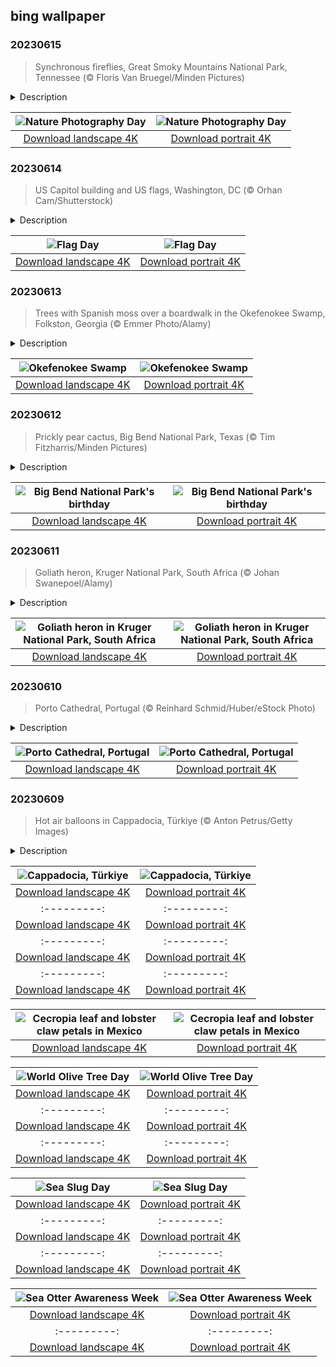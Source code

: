 ## bing wallpaper

### 20230615

> Synchronous fireflies, Great Smoky Mountains National Park, Tennessee (© Floris Van Bruegel/Minden Pictures)

<details>
<summary>Description</summary>

> Towering trees, rushing streams, and luminous fireflies combine to create this magical landscape in Tennessee's Great Smoky Mountains National Park. The park is famous for its firefly season between May and June when these 'lightning bugs' gather to put on a light show as part of a mating display. Today, we celebrate the anniversary of this magnificent national park, as well as Nature Photography Day. There may be no better subject than the lightning bug to mark the day—as photography is the art of capturing light in lasting images.
> 
> 
> 
> 

</details>

| ![Nature Photography Day](https://cn.bing.com/th?id=OHR.SmokyFireflies_EN-US8809086301_UHD.jpg&pid=hp&w=400&h=224&rs=1&c=4) | ![Nature Photography Day](https://cn.bing.com/th?id=OHR.SmokyFireflies_EN-US8809086301_1080x1920.jpg&pid=hp&w=155&h=315&rs=1&c=4) |
|:---------:|:---------:|
| [Download landscape 4K](https://cn.bing.com/th?id=OHR.SmokyFireflies_EN-US8809086301_UHD.jpg) | [Download portrait 4K](https://cn.bing.com/th?id=OHR.SmokyFireflies_EN-US8809086301_1080x1920.jpg) |

### 20230614

> US Capitol building and US flags, Washington, DC (© Orhan Cam/Shutterstock)

<details>
<summary>Description</summary>

> The Stars and Stripes is a symbol that holds different meanings for different Americans. Perhaps that is fitting, given that the flag itself has changed many times. The first version had 13 stripes and 13 stars to symbolize the original colonies that eventually formed the United States of America. On June 14, we commemorate the flag’s adoption at the Second Continental Congress in 1777. Initially, it was rarely seen beyond military and government buildings and ships, but it became an icon of American identity during the Civil War. Today, the Stars and Stripes will fly at Flag Day parades and ceremonies, as the country celebrates its symbolism and history.
> 
> 
> 
> 

</details>

| ![Flag Day](https://cn.bing.com/th?id=OHR.FlagDayCapitol_EN-US8751000302_UHD.jpg&pid=hp&w=400&h=224&rs=1&c=4) | ![Flag Day](https://cn.bing.com/th?id=OHR.FlagDayCapitol_EN-US8751000302_1080x1920.jpg&pid=hp&w=155&h=315&rs=1&c=4) |
|:---------:|:---------:|
| [Download landscape 4K](https://cn.bing.com/th?id=OHR.FlagDayCapitol_EN-US8751000302_UHD.jpg) | [Download portrait 4K](https://cn.bing.com/th?id=OHR.FlagDayCapitol_EN-US8751000302_1080x1920.jpg) |

### 20230613

> Trees with Spanish moss over a boardwalk in the Okefenokee Swamp, Folkston, Georgia (© Emmer Photo/Alamy)

<details>
<summary>Description</summary>

> The Okefenokee Swamp, on the border of Georgia and Florida, is the largest intact freshwater swamp in the US. Its slow-moving blackwaters are stained by tannins from decaying organic matter and this vast ecosystem, covering 700 square miles, is packed with wildlife. Herons, cranes, bitterns, American alligators, turtles, snakes, frogs, and Florida black bears are among creatures who roam the swamp, which is largely protected by the Okefenokee National Wildlife Refuge. In the early years of the 20th century, part of the swamp was logged, and its peat deposits were mined for use as fuel. Remnants of railroad lines can still be seen crossing swamp waterways as well as other equipment dating from its time as a logging area.
> 
> 
> 
> 

</details>

| ![Okefenokee Swamp](https://cn.bing.com/th?id=OHR.OkefenokeeSwamp_EN-US8688169198_UHD.jpg&pid=hp&w=400&h=224&rs=1&c=4) | ![Okefenokee Swamp](https://cn.bing.com/th?id=OHR.OkefenokeeSwamp_EN-US8688169198_1080x1920.jpg&pid=hp&w=155&h=315&rs=1&c=4) |
|:---------:|:---------:|
| [Download landscape 4K](https://cn.bing.com/th?id=OHR.OkefenokeeSwamp_EN-US8688169198_UHD.jpg) | [Download portrait 4K](https://cn.bing.com/th?id=OHR.OkefenokeeSwamp_EN-US8688169198_1080x1920.jpg) |

### 20230612

> Prickly pear cactus, Big Bend National Park, Texas (© Tim Fitzharris/Minden Pictures)

<details>
<summary>Description</summary>

> Happy birthday, Big Bend National Park! Since this humongous park was established in Texas in 1944, it has welcomed millions of nature lovers and adventure seekers. The park's southern boundary is marked by the Rio Grande, which separates Texas and Mexico. If you look at a map, it's clear how the area got its name. The river has a drastic change in course, bending from southeastern to a northeastern flow around the park's boundaries.
> 
> Big Bend includes many archaeological sites that offer a glimpse of its rich history, from abandoned mines and ghost towns to Indigenous relics from nearly 10,000 years ago. It also offers some of the clearest skies in the US and is recognized as an International Dark Sky Park, making it a popular destination for stargazers. With its huge canyons, desert areas, and forested mountains, it is also a popular destination for adventure sports like hiking, river rafting, and horseback riding.
> 
> 

</details>

| ![Big Bend National Park's birthday](https://cn.bing.com/th?id=OHR.BigBendAnniv_EN-US8613000977_UHD.jpg&pid=hp&w=400&h=224&rs=1&c=4) | ![Big Bend National Park's birthday](https://cn.bing.com/th?id=OHR.BigBendAnniv_EN-US8613000977_1080x1920.jpg&pid=hp&w=155&h=315&rs=1&c=4) |
|:---------:|:---------:|
| [Download landscape 4K](https://cn.bing.com/th?id=OHR.BigBendAnniv_EN-US8613000977_UHD.jpg) | [Download portrait 4K](https://cn.bing.com/th?id=OHR.BigBendAnniv_EN-US8613000977_1080x1920.jpg) |

### 20230611

> Goliath heron, Kruger National Park, South Africa (© Johan Swanepoel/Alamy)

<details>
<summary>Description</summary>

> You are looking at the largest living heron in the world, the goliath heron, waiting for prey to swim by in Kruger National Park, South Africa. This wading bird is often referred to as the giant heron due to its enormous size—reaching as tall as 5 feet in height with up to a 7-foot wingspan. The goliath heron is a solitary creature, known for its slow, hunting-style movements and lives around lakes, swamps, and wetlands. They forage in deep waters and feast on large fish, like mullet and tilapia, as well as small animals including frogs, snakes, and lizards. They are often found in sub-Saharan Africa, with smaller numbers in western and southern regions of Asia.
> 
> 
> 
> 

</details>

| ![Goliath heron in Kruger National Park, South Africa](https://cn.bing.com/th?id=OHR.GoliathHeron_EN-US5151186674_UHD.jpg&pid=hp&w=400&h=224&rs=1&c=4) | ![Goliath heron in Kruger National Park, South Africa](https://cn.bing.com/th?id=OHR.GoliathHeron_EN-US5151186674_1080x1920.jpg&pid=hp&w=155&h=315&rs=1&c=4) |
|:---------:|:---------:|
| [Download landscape 4K](https://cn.bing.com/th?id=OHR.GoliathHeron_EN-US5151186674_UHD.jpg) | [Download portrait 4K](https://cn.bing.com/th?id=OHR.GoliathHeron_EN-US5151186674_1080x1920.jpg) |

### 20230610

> Porto Cathedral, Portugal (© Reinhard Schmid/Huber/eStock Photo)

<details>
<summary>Description</summary>

> Perched on a hilltop overlooking the Douro River, the Porto Cathedral is one of the best-known monuments in Porto, Portugal’s second-largest city. Built in the 12th century, this Roman Catholic church has an eclectic architecture style that combines Romanesque and Gothic influences with later Baroque additions. The space inside the cathedral is artfully decorated with blue and white azulejo tiles, which showcase some scenes from the Bible. Tiles like these are found throughout Portuguese cities, on apartment buildings, churches, and public buildings.
> 
> 
> 
> 

</details>

| ![Porto Cathedral, Portugal](https://cn.bing.com/th?id=OHR.PortugalDay_EN-US8470533567_UHD.jpg&pid=hp&w=400&h=224&rs=1&c=4) | ![Porto Cathedral, Portugal](https://cn.bing.com/th?id=OHR.PortugalDay_EN-US8470533567_1080x1920.jpg&pid=hp&w=155&h=315&rs=1&c=4) |
|:---------:|:---------:|
| [Download landscape 4K](https://cn.bing.com/th?id=OHR.PortugalDay_EN-US8470533567_UHD.jpg) | [Download portrait 4K](https://cn.bing.com/th?id=OHR.PortugalDay_EN-US8470533567_1080x1920.jpg) |

### 20230609

> Hot air balloons in Cappadocia, Türkiye (© Anton Petrus/Getty Images)

<details>
<summary>Description</summary>

> Welcome to Cappadocia, a historical region in Türkiye known for its fantastical landscape. A magical moment to enjoy here is watching dozens of hot air balloons rising into the dawn sky. Every sunrise and sunset gives life to the 'fairy chimneys' of this striking region, mysterious towering rock formations reaching up to 130 feet high. The unusual landscape was formed over millions of years by volcanic eruptions. Another attraction here that you won't see from the air is Derinkuyu, a city dating from 1400 BCE that is completely underground. This subterranean city sheltered citizens from invaders who swept through over the centuries. When you experience the ancient wonders of Cappadocia, it's easier to understand how old the world is.
> 
> 
> 
> 

</details>

| ![Cappadocia, Türkiye](https://cn.bing.com/th?id=OHR.BalloonsTurkey_EN-US8385517143_UHD.jpg&pid=hp&w=400&h=224&rs=1&c=4) | ![Cappadocia, Türkiye](https://cn.bing.com/th?id=OHR.BalloonsTurkey_EN-US8385517143_1080x1920.jpg&pid=hp&w=155&h=315&rs=1&c=4) |
|:---------:|:---------:|
| [Download landscape 4K](https://cn.bing.com/th?id=OHR.BalloonsTurkey_EN-US8385517143_UHD.jpg) | [Download portrait 4K](https://cn.bing.com/th?id=OHR.BalloonsTurkey_EN-US8385517143_1080x1920.jpg) |-US8290961519_UHD.jpg&pid=hp&w=400&h=224&rs=1&c=4) | ![World Oceans Day](https://cn.bing.com/th?id=OHR.PlayfulHumpback_EN-US8290961519_1080x1920.jpg&pid=hp&w=155&h=315&rs=1&c=4) |
|:---------:|:---------:|
| [Download landscape 4K](https://cn.bing.com/th?id=OHR.PlayfulHumpback_EN-US8290961519_UHD.jpg) | [Download portrait 4K](https://cn.bing.com/th?id=OHR.PlayfulHumpback_EN-US8290961519_1080x1920.jpg) |R.ChacoCulture_EN-US8179442556_UHD.jpg&pid=hp&w=400&h=224&rs=1&c=4) | ![Chaco Culture National Historical Park, New Mexico](https://cn.bing.com/th?id=OHR.ChacoCulture_EN-US8179442556_1080x1920.jpg&pid=hp&w=155&h=315&rs=1&c=4) |
|:---------:|:---------:|
| [Download landscape 4K](https://cn.bing.com/th?id=OHR.ChacoCulture_EN-US8179442556_UHD.jpg) | [Download portrait 4K](https://cn.bing.com/th?id=OHR.ChacoCulture_EN-US8179442556_1080x1920.jpg) |.CliffsEtretat_EN-US8125687089_1080x1920.jpg) |th?id=OHR.PlasticParrotfish_EN-US8059787303_1080x1920.jpg) |x1920.jpg) | landscape 4K](https://cn.bing.com/th?id=OHR.SumatranRhino_EN-US0245305253_UHD.jpg) | [Download portrait 4K](https://cn.bing.com/th?id=OHR.SumatranRhino_EN-US0245305253_1080x1920.jpg) | 4K](https://cn.bing.com/th?id=OHR.MuseoSoumaya_EN-US2440983924_1080x1920.jpg) |d=OHR.CormorantBridge_EN-US1902862286_UHD.jpg) | [Download portrait 4K](https://cn.bing.com/th?id=OHR.CormorantBridge_EN-US1902862286_1080x1920.jpg) |om/th?id=OHR.AmericanWetlands_EN-US1844827155_1080x1920.jpg&pid=hp&w=155&h=315&rs=1&c=4) |
|:---------:|:---------:|
| [Download landscape 4K](https://cn.bing.com/th?id=OHR.AmericanWetlands_EN-US1844827155_UHD.jpg) | [Download portrait 4K](https://cn.bing.com/th?id=OHR.AmericanWetlands_EN-US1844827155_1080x1920.jpg) |9784_UHD.jpg) | [Download portrait 4K](https://cn.bing.com/th?id=OHR.RedPlanetDay_EN-US9693219784_1080x1920.jpg) |r claw is often cultivated as an ornamental plant for tropical gardens. Gardeners looking to attract birds love the Heliconia because its plentiful nectar draws hummingbirds to its downward-facing flowers. Those same flowers have special recognition in Bolivia as 'patujú,' the national flower, which appears on one of the country's flags.
> 
> 

</details>

| ![Cecropia leaf and lobster claw petals in Mexico](https://cn.bing.com/th?id=OHR.Cecropia_EN-US9602789937_UHD.jpg&pid=hp&w=400&h=224&rs=1&c=4) | ![Cecropia leaf and lobster claw petals in Mexico](https://cn.bing.com/th?id=OHR.Cecropia_EN-US9602789937_1080x1920.jpg&pid=hp&w=155&h=315&rs=1&c=4) |
|:---------:|:---------:|
| [Download landscape 4K](https://cn.bing.com/th?id=OHR.Cecropia_EN-US9602789937_UHD.jpg) | [Download portrait 4K](https://cn.bing.com/th?id=OHR.Cecropia_EN-US9602789937_1080x1920.jpg) |though olive trees do not grow very tall, usually no more than 30 feet, they live a very long time. One of the oldest known trees in the world, in Portugal, is believed to be 3,350 years old. Many live for millennia, their trunks growing thick and gnarled, and their branches bearing fruit century after century. As civilizations rise and fall around them, these hardy trees remain resilient and steadfast.
> 
> 

</details>

| ![World Olive Tree Day](https://cn.bing.com/th?id=OHR.OliveTreeDay_EN-US9460125670_UHD.jpg&pid=hp&w=400&h=224&rs=1&c=4) | ![World Olive Tree Day](https://cn.bing.com/th?id=OHR.OliveTreeDay_EN-US9460125670_1080x1920.jpg&pid=hp&w=155&h=315&rs=1&c=4) |
|:---------:|:---------:|
| [Download landscape 4K](https://cn.bing.com/th?id=OHR.OliveTreeDay_EN-US9460125670_UHD.jpg) | [Download portrait 4K](https://cn.bing.com/th?id=OHR.OliveTreeDay_EN-US9460125670_1080x1920.jpg) |pid=hp&w=155&h=315&rs=1&c=4) |
|:---------:|:---------:|
| [Download landscape 4K](https://cn.bing.com/th?id=OHR.MonksMound_EN-US9323884241_UHD.jpg) | [Download portrait 4K](https://cn.bing.com/th?id=OHR.MonksMound_EN-US9323884241_1080x1920.jpg) |](https://cn.bing.com/th?id=OHR.Calacas_EN-US6430903741_UHD.jpg) | [Download portrait 4K](https://cn.bing.com/th?id=OHR.Calacas_EN-US6430903741_1080x1920.jpg) |.com/th?id=OHR.SealRiver_EN-US6267835630_1080x1920.jpg&pid=hp&w=155&h=315&rs=1&c=4) |
|:---------:|:---------:|
| [Download landscape 4K](https://cn.bing.com/th?id=OHR.SealRiver_EN-US6267835630_UHD.jpg) | [Download portrait 4K](https://cn.bing.com/th?id=OHR.SealRiver_EN-US6267835630_1080x1920.jpg) |e a more fitting name. Someone call Terry.
> 
> 

</details>

| ![Sea Slug Day](https://cn.bing.com/th?id=OHR.SeaAngel_EN-US5531672696_UHD.jpg&pid=hp&w=400&h=224&rs=1&c=4) | ![Sea Slug Day](https://cn.bing.com/th?id=OHR.SeaAngel_EN-US5531672696_1080x1920.jpg&pid=hp&w=155&h=315&rs=1&c=4) |
|:---------:|:---------:|
| [Download landscape 4K](https://cn.bing.com/th?id=OHR.SeaAngel_EN-US5531672696_UHD.jpg) | [Download portrait 4K](https://cn.bing.com/th?id=OHR.SeaAngel_EN-US5531672696_1080x1920.jpg) |OHR.DarkSkyAcadia_EN-US6966527964_1080x1920.jpg) |.bing.com/th?id=OHR.GoldenJellyfish_EN-US6743816471_1080x1920.jpg&pid=hp&w=155&h=315&rs=1&c=4) |
|:---------:|:---------:|
| [Download landscape 4K](https://cn.bing.com/th?id=OHR.GoldenJellyfish_EN-US6743816471_UHD.jpg) | [Download portrait 4K](https://cn.bing.com/th?id=OHR.GoldenJellyfish_EN-US6743816471_1080x1920.jpg) |ng.com/th?id=OHR.LastDollarRoad_EN-US7923638318_UHD.jpg&pid=hp&w=400&h=224&rs=1&c=4) | ![First day of autumn](https://cn.bing.com/th?id=OHR.LastDollarRoad_EN-US7923638318_1080x1920.jpg&pid=hp&w=155&h=315&rs=1&c=4) |
|:---------:|:---------:|
| [Download landscape 4K](https://cn.bing.com/th?id=OHR.LastDollarRoad_EN-US7923638318_UHD.jpg) | [Download portrait 4K](https://cn.bing.com/th?id=OHR.LastDollarRoad_EN-US7923638318_1080x1920.jpg) |ppers who hunted otters to near extinction before they were protected by law. Although sea otter populations have rebounded, they are still considered endangered. Otters live along the Pacific Coast of North America, from California up to Alaska. Although they can walk on land, they almost never find the need or desire to, even when it's nap time. When they're ready for a snooze, they'll raft up, wrap themselves in a strand of kelp to keep them from drifting away, and recline on the world's biggest waterbed.

</details>

| ![Sea Otter Awareness Week](https://cn.bing.com/th?id=OHR.SitkaOtters_EN-US7714053956_UHD.jpg&pid=hp&w=400&h=224&rs=1&c=4) | ![Sea Otter Awareness Week](https://cn.bing.com/th?id=OHR.SitkaOtters_EN-US7714053956_1080x1920.jpg&pid=hp&w=155&h=315&rs=1&c=4) |
|:---------:|:---------:|
| [Download landscape 4K](https://cn.bing.com/th?id=OHR.SitkaOtters_EN-US7714053956_UHD.jpg) | [Download portrait 4K](https://cn.bing.com/th?id=OHR.SitkaOtters_EN-US7714053956_1080x1920.jpg) |oo_EN-US7569665443_UHD.jpg&pid=hp&w=400&h=224&rs=1&c=4) | ![World Bamboo Day](https://cn.bing.com/th?id=OHR.ArashiyamaBamboo_EN-US7569665443_1080x1920.jpg&pid=hp&w=155&h=315&rs=1&c=4) |
|:---------:|:---------:|
| [Download landscape 4K](https://cn.bing.com/th?id=OHR.ArashiyamaBamboo_EN-US7569665443_UHD.jpg) | [Download portrait 4K](https://cn.bing.com/th?id=OHR.ArashiyamaBamboo_EN-US7569665443_1080x1920.jpg) |